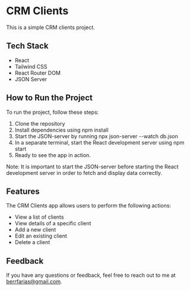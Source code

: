 # CRM Clients

This is a simple CRM clients project.

## Tech Stack

- React
- Tailwind CSS
- React Router DOM
- JSON Server

## How to Run the Project

To run the project, follow these steps:

1. Clone the repository
2. Install dependencies using npm install
3. Start the JSON-server by running npx json-server --watch db.json
4. In a separate terminal, start the React development server using npm start
5. Ready to see the app in action.

Note: It is important to start the JSON-server before starting the React development server in order to fetch and display data correctly.

## Features

The CRM Clients app allows users to perform the following actions:

- View a list of clients
- View details of a specific client
- Add a new client
- Edit an existing client
- Delete a client

## Feedback

 If you have any questions or feedback, feel free to reach out to me at berrfarias@gmail.com.
